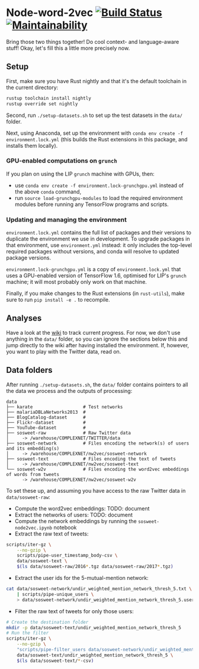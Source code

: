 Node-word-2vec [![Build Status](https://travis-ci.org/ixxi-dante/nw2vec.svg?branch=master)](https://travis-ci.org/ixxi-dante/nw2vec) [![Maintainability](https://api.codeclimate.com/v1/badges/7cff99357c3a27e48768/maintainability)](https://codeclimate.com/github/ixxi-dante/nw2vec/maintainability)
==============

Bring those two things together! Do cool context- and language-aware stuff! Okay, let's fill this a little more precisely now.

Setup
-----

First, make sure you have Rust nightly and that it's the default toolchain in the current directory:

```bash
rustup toolchain install nightly
rustup override set nightly
```

Second, run `./setup-datasets.sh` to set up the test datasets in the `data/` folder.

Next, using Anaconda, set up the environment with `conda env create -f environment.lock.yml` (this builds the Rust extensions in this package, and installs them locally).

### GPU-enabled computations on `grunch`

If you plan on using the LIP `grunch` machine with GPUs, then:

* use `conda env create -f environment.lock-grunchgpu.yml` instead of the above `conda` command,
* run `source load-grunchgpu-modules` to load the required environment modules before running any TensorFlow programs and scripts.

### Updating and managing the environment

`environment.lock.yml` contains the full list of packages and their versions to duplicate the environment we use in development.
To upgrade packages in that environment, use `environment.yml` instead:
it only includes the top-level required packages without versions, and conda will resolve to updated package versions.

`environment.lock-grunchgpu.yml` is a copy of `environment.lock.yml` that uses a GPU-enabled version of TensorFlow 1.6, optimised for LIP's `grunch` machine; it will most probably only work on that machine.

Finally, if you make changes to the Rust extensions (in `rust-utils`), make sure to run `pip install -e .` to recompile.

Analyses
--------

Have a look at the [wiki](https://github.com/ixxi-dante/nw2vec/wiki) to track current progress.
For now, we don't use anything in the `data/` folder, so you can ignore the sections below this and jump directly to the wiki after having installed the environment.
If, however, you want to play with the Twitter data, read on.

Data folders
------------

After running `./setup-datasets.sh`, the `data/` folder contains pointers to all the data we process and the outputs of processing:

```
data
├── karate                   # Test networks
├── malariaDBLaNetworks2013  #
├── BlogCatalog-dataset      #
├── Flickr-dataset           #
├── YouTube-dataset          #
├── sosweet-raw              # Raw Twitter data
│     -> /warehouse/COMPLEXNET/TWITTER/data
├── sosweet-network          # Files encoding the network(s) of users and its embedding(s)
│     -> /warehouse/COMPLEXNET/nw2vec/sosweet-network
├── sosweet-text             # Files encoding the text of tweets
│     -> /warehouse/COMPLEXNET/nw2vec/sosweet-text
└── sosweet-w2v              # Files encoding the word2vec embeddings of words from tweets
      -> /warehouse/COMPLEXNET/nw2vec/sosweet-w2v
```

To set these up, and assuming you have access to the raw Twitter data in `data/sosweet-raw`:

* Compute the word2vec embeddings: TODO: document
* Extract the networks of users: TODO: document
* Compute the network embeddings by running the `sosweet-node2vec.ipynb` notebook
* Extract the raw text of tweets:
```bash
scripts/iter-gz \
    --no-gzip \
    scripts/pipe-user_timestamp_body-csv \
    data/sosweet-text \
    $(ls data/sosweet-raw/2016*.tgz data/sosweet-raw/2017*.tgz)
```
* Extract the user ids for the 5-mutual-mention network:
```bash
cat data/sosweet-network/undir_weighted_mention_network_thresh_5.txt \
    | scripts/pipe-unique_users \
    > data/sosweet-network/undir_weighted_mention_network_thresh_5.users.txt
```
* Filter the raw text of tweets for only those users:
```bash
# Create the destination folder
mkdir -p data/sosweet-text/undir_weighted_mention_network_thresh_5
# Run the filter
scripts/iter-gz \
    --no-gzip \
    "scripts/pipe-filter_users data/sosweet-network/undir_weighted_mention_network_thresh_5.users.txt" \
    data/sosweet-text/undir_weighted_mention_network_thresh_5 \
    $(ls data/sosweet-text/*-csv)
```

